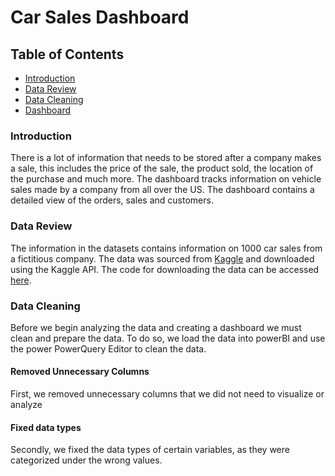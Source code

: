 # Car Sales Dashboard

## Table of Contents
* [Introduction](#introduction)
* [Data Review](#data-review)
* [Data Cleaning](#data-cleaning)
* [Dashboard](#dashboard)

### Introduction

There is a lot of information that needs to be stored after a company makes a sale, this includes the price of the sale, the product sold, the location of the purchase and much more. The dashboard tracks information on vehicle sales made by a company from all over the US. The dashboard contains a detailed view of the orders, sales and customers. 

### Data Review

The information in the datasets contains information on 1000 car sales from a fictitious company. The data was sourced from [Kaggle](https://www.kaggle.com/datasets/prashantk93/supply-chain-management-for-car/data) and downloaded using the Kaggle API. The code for downloading the data can be accessed [here](https://github.com/jidafan/Car-Sale-Dashboard/blob/main/Download.ipynb). 

### Data Cleaning

Before we begin analyzing the data and creating a dashboard we must clean and prepare the data. To do so, we load the data into powerBI and use the power PowerQuery Editor to clean the data.

#### Removed Unnecessary Columns

First, we removed unnecessary columns that we did not need to visualize or analyze

#### Fixed data types

Secondly, we fixed the data types of certain variables, as they were categorized under the wrong values.

#### 
